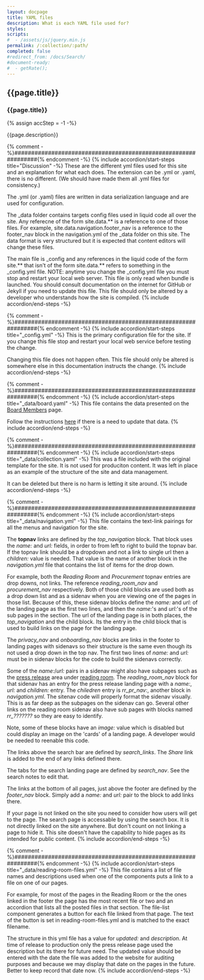 ```yaml
---
layout: docpage
title: YAML files
description: What is each YAML file used for?
styles:
scripts:
#  - /assets/js/jquery.min.js
permalink: /:collection/:path/
completed: false
#redirect_from: /docs/Search/
#document-ready:
#  - getRate();
---
```


## {{page.title}}

<h3 class="usa-sr-only">{{page.title}}</h3>
{% assign accStep = -1 -%}

{{page.description}}

{% comment -%}###############################################################{% endcomment -%}
{% include accordion/start-steps title="Discussion" -%}
These are the different yml files used for this site and an explanation for what each does.  The extension can be .yml or .yaml, there is no different.  (We should have made them all .yml files for consistency.)

The .yml (or .yaml) files are written in data serialization language and are used for configuration.

The _data folder contains targets config files used in liquid code all over the site.  Any referecne of the form site.data.** is a reference to one of those files.  For example, site.data.navigation.footer_nav is a reference to the footer_nav block in the navigation.yml of the _data folder on this site.  The data format is very structured but it is expected that content editors will change these files.

The main file is _config and any references in the liquid code of the form site.** that isn't of the form site.data.** refers to something in the _config.yml file.  NOTE: anytime you change the _config.yml file you must stop and restart your local web server.  This file is only read when bundle is launched.  You should consult documentation on the internet for GitHub or Jekyll if you need to update this file.  This file should only be altered by a developer who understands how the site is compiled.
{% include accordion/end-steps -%}

{% comment -%}###############################################################{% endcomment -%}
{% include accordion/start-steps title="_config.yml" -%}
This is the primary configuration file for the site.  If you change this file stop and restart your local web service before testing the change.

Changing this file does not happen often.  This file should only be altered is somewhere else in this documentation instructs the change.
{% include accordion/end-steps -%}

{% comment -%}###############################################################{% endcomment -%}
{% include accordion/start-steps title="_data/board.yaml" -%}
This file contains the data presented on the [Board Members]({{site.baseurl}}/board-members/) page.

Follow the instructions [here]({{site.baseurl}}/docs/Board/edit-board-members) if there is a need to update that data.
{% include accordion/end-steps -%}

{% comment -%}###############################################################{% endcomment -%}
{% include accordion/start-steps title="_data/collection.yaml" -%}
This was a file included with the original template for the site.  It is not used for produciton content.  It was left in place as an example of the structure of the site and data management.

It can be deleted but there is no harm is letting it site around.
{% include accordion/end-steps -%}

{% comment -%}###############################################################{% endcomment -%}
{% include accordion/start-steps title="_data/navigation.yml" -%}
This file contains the text-link pairings for all the menus and navigation for the site.

The **topnav** links are defined by the *top_navigation* block.  That block uses the *name:* and *url:* fields, in order to from left to right to build the topnav bar.  If the topnav link should be a dropdown and not a link to single url then a *children:* value is needed.  That value is the name of another block in the *navigation.yml* file that contains the list of items for the drop down.

For example, both the *Reading Room* and *Procurement* topnav entries are drop downs, not links. The reference *reading_room_nav* and *procurement_nav* respectively.  Both of those child blocks are used both as a drop down list and as a sidenav when you are viewing one of the pages in those list. Because of this, these sidenav blocks define the *name:* and *url:* of the landing page as the first two lines, and then the *name:*'s and *url:*'s of the sub pages in the section.  The url of the landing page is in both places, the *top_navigation* and the child block.  Its the entry in the child block that is used to build links on the page for the landing page.

The *privacy_nav* and *onboarding_nav* blocks are links in the footer to landing pages with sidenavs so their structure is the same even though its not used a drop down in the top nav.  The first two lines of *name:* and *url:* must be in sidenav blocks for the code to build the sidenavs correctly.

Some of the *name:*/*url:* pairs in a sidenav might also have subpages such as the [press release]({{site.baseurl}}/reading-room/press-releases/) area under [reading room]({{site.baseurl}}/reading-room/).  The *reading_room_nav* block for that sidenav has an entry for the press release landing page with a *name:*, *url:* and *children:* entry.  The *chiledren* entry is *rr_pr_nav:*, another block in *navigation.yml*. The sitenav code will properly format the sidenav visually.  This is as far deep as the subpages on the sidenav can go.  Several other links on the reading room sidenav also have sub pages with blocks named *rr_???????* so they are easy to identify.

Note, some of these blocks have an *image:* value which is disabled but could display an image on the 'cards' of a landing page.  A developer would be needed to reenable this code.

The links above the search bar are defined by *search_links*.  The *Share* link is added to the end of any links defined there.

The tabs for the search landing page are defined by *search_nav*.  See the search notes to edit that.

The links at the bottom of all pages, just above the footer are defined by the *footer_nav* block. Simply add a *name:* and *url:* pair to the block to add links there.

If your page is not linked on the site you need to consider how users will get to the page.  The search page is accessable by using the search box.  It is not directly linked on the site anywhere.  But don't count on not linking a page to hide it.  This site doesn't have the capability to hide pages as its intended for public content.
{% include accordion/end-steps -%}


{% comment -%}###############################################################{% endcomment -%}
{% include accordion/start-steps title="_data/reading-room-files.yml" -%}
This file contains a list of file names and descriptions used when one of the components puts a link to a file on one of our pages.

For example, for most of the pages in the Reading Room or the the ones linked in the footer the page has the most recent file or two and an accordion that lists all the posted files in that section.  The file-list component generates a button for each file linked from that page.  The text of the button is set in reading-room-files.yml and is matched to the exact filename.

The structure in this yml file has a value for *updated:* and *description*.  At time of release to production only the press release page used the description but its there for future need.  The updated value should be entered with the date the file was added to the website for auditing purposes and because we may display that date on the pages in the future.  Better to keep record that date now.
{% include accordion/end-steps -%}

